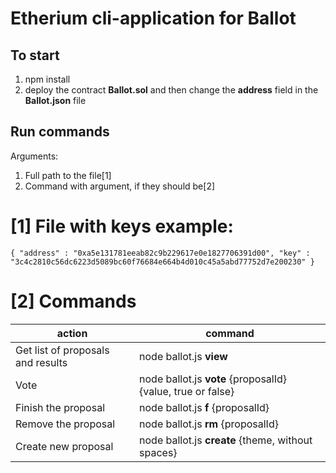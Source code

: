 # Etherium cli-application for Ballot

## To start

1. npm install
2. deploy the contract **Ballot.sol** and then change the **address** field in the **Ballot.json** file

## Run commands
Arguments:

1. Full path to the file[1]
2. Command with argument, if they should be[2]

# [1] File with keys example:

`{ "address" : "0xa5e131781eeab82c9b229617e0e1827706391d00", "key" : "3c4c2810c56dc6223d5089bc60f76684e664b4d010c45a5abd77752d7e200230" }`

# [2] Commands

action                | command
--------------------- | -----------------------------------------------------------
Get list of proposals and results | node ballot.js **view**
Vote                  | node ballot.js **vote** {proposalId} {value, true or false}
Finish the proposal   | node ballot.js **f** {proposalId}
Remove the proposal   | node ballot.js **rm** {proposalId}
Create new proposal 	| node ballot.js **create** {theme, without spaces}
